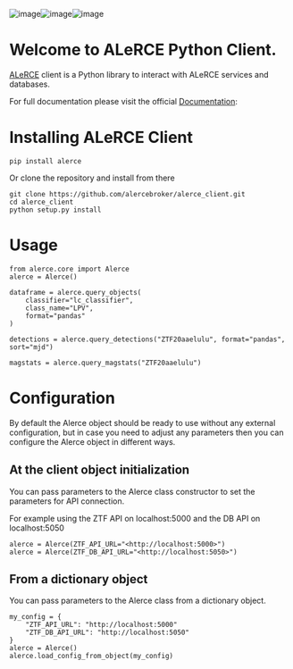 ![image](https://github.com/alercebroker/alerce_client_new/workflows/Tests/badge.svg)![image](https://codecov.io/gh/alercebroker/alerce_client_new/branch/master/graph/badge.svg?token=ZUHW7C308N)![image](https://readthedocs.org/projects/alerce/badge/?version=latest)


Welcome to ALeRCE Python Client.
================================

[ALeRCE](http://alerce.science) client is a Python library to interact
with ALeRCE services and databases.

For full documentation please visit the official
[Documentation](https://alerce.readthedocs.io/en/latest/):

Installing ALeRCE Client
========================

``` {.sourceCode .bash}
pip install alerce
```

Or clone the repository and install from there

``` {.sourceCode .bash}
git clone https://github.com/alercebroker/alerce_client.git
cd alerce_client
python setup.py install
```

Usage
=====

``` {.sourceCode .python}
from alerce.core import Alerce
alerce = Alerce()

dataframe = alerce.query_objects(
    classifier="lc_classifier", 
    class_name="LPV", 
    format="pandas"
)

detections = alerce.query_detections("ZTF20aaelulu", format="pandas", sort="mjd")

magstats = alerce.query_magstats("ZTF20aaelulu")
```

Configuration
=============

By default the Alerce object should be ready to use without any external
configuration, but in case you need to adjust any parameters then you
can configure the Alerce object in different ways.

At the client object initialization
-----------------------------------

You can pass parameters to the Alerce class constructor to set the
parameters for API connection.

For example using the ZTF API on localhost:5000 and the DB API on localhost:5050 
``` {.sourceCode .python}
alerce = Alerce(ZTF_API_URL="<http://localhost:5000>")
alerce = Alerce(ZTF_DB_API_URL="<http://localhost:5050>")
```

From a dictionary object
------------------------

You can pass parameters to the Alerce class from a dictionary object.

``` {.sourceCode .python}
my_config = {
    "ZTF_API_URL": "http://localhost:5000"
    "ZTF_DB_API_URL": "http://localhost:5050"
}
alerce = Alerce()
alerce.load_config_from_object(my_config)
```
